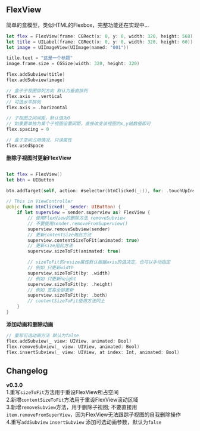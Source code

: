 FlexView
---
简单的盒模型，类似HTML的Flexbox，完整功能还在实现中...


```swift
let flex = FlexView(frame: CGRect(x: 0, y: 0, width: 320, height: 568))
let title = UILabel(frame: CGRect(x: 0, y: 0, width: 320, height: 60))
let image = UIImageView(UIImage(named: "001"))

title.text = "这是一个标题"
image.frame.size = CGSize(width: 320, height: 320)

flex.addSubview(title)
flex.addSubview(image)
```

```swift
// 盒子子视图排列方向 默认为垂直排列
flex.axis = .vertical
// 可选水平排列
flex.axis = .horizontal

// 子视图之间间距，默认值为0
// 如果要单独为某个子视图设置间距，直接改变该视图的x,y轴数值即可
flex.spacing = 0

// 盒子空间占用情况，只读属性
flex.usedSpace
```

**删除子视图时更新FlexView** 
```swift

let flex = FlexView()
let btn = UIButton

btn.addTarget(self, action: #selector(btnClicked(_:)), for: .touchUpInside)

// This in ViewController
@objc func btnClicked(_ sender: UIButton) {
	if let superview = sender.superview as? FlexView {
		// 使用FlexView的删除方法 removeSubview
		// 不要使用sender.removeFromSuperview()
        superview.removeSubview(sender)
        // 更新contentSize用此方法
        superview.contentSizeToFit(animated: true)
        // 更新size用此方法
        superview.sizeToFit(animated: true)

        // sizeToFit的resize属性默认根据axis的值决定，也可以手动指定
        // 例如 只更新width
        superview.sizeToFit(by: .width)
        // 例如 只更新height
        superview.sizeToFit(by: .height)
        // 例如 宽高全部更新
        superview.sizeToFit(by: .both)
        // contentSizeToFit使用方法同上
    }
}
```

**添加动画和删除动画**
```swift
// 重写可选动画方法 默认为false
flex.addSubview(_ view: UIView, animated: Bool)
flex.removeSubview(_ view: UIView, animated: Bool)
flex.insertSubview(_ view: UIView, at index: Int, animated: Bool)
```
  

Changelog
---
**v0.3.0**  
1.重写``sizeToFit``方法用于重设FlexView所占空间  
2.新增``contentSizeToFit``方法用于重设FlexView滚动区域  
3.新增``removeSubview``方法，用于删除子视图;  不要直接用``item.removeFromSuperView``，因为FlexView无法跟踪子视图的自我删除操作  
4.重写``addSubview`` ``insertSubview`` 添加可选动画参数，默认为``false``  






